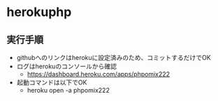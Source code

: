 # herokuphp

## 実行手順
* githubへのリンクはherokuに設定済みのため、コミットするだけでOK
* ログはherokuのコンソールから確認
  * https://dashboard.heroku.com/apps/phpomix222
* 起動コマンドは以下でOK
  * heroku open -a phpomix222
